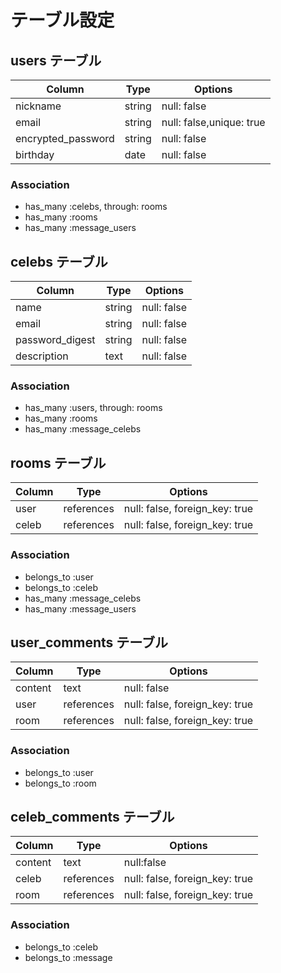# テーブル設定

## users テーブル

| Column   | Type   | Options     |
| -------- | ------ | ----------- |
| nickname     | string | null: false |
| email    | string | null: false,unique: true |
| encrypted_password | string | null: false |
| birthday | date   | null: false |


### Association

- has_many :celebs, through: rooms
- has_many :rooms
- has_many :message_users

## celebs テーブル

| Column      | Type   | Options     |
| ------      | ------ | ----------- |
| name        | string | null: false |
| email       | string | null: false |
| password_digest    | string | null: false |
| description | text | null: false |

### Association

- has_many :users, through: rooms
- has_many :rooms
- has_many :message_celebs

## rooms テーブル

| Column   | Type       | Options                        |
| ------   | ---------- | ------------------------------ |
| user     | references | null: false, foreign_key: true |
| celeb   | references | null: false, foreign_key: true |

### Association

- belongs_to :user
- belongs_to :celeb
- has_many :message_celebs
- has_many :message_users

## user_comments テーブル

| Column  | Type       | Options                        |
| ------- | ---------- | ------------------------------ |
| content | text       | null: false                    |
| user    | references | null: false, foreign_key: true |
| room    | references | null: false, foreign_key: true |

### Association

- belongs_to :user
- belongs_to :room

## celeb_comments テーブル

| Column  | Type       | Options                        |
| ------- | ---------- | ------------------------------ |
| content | text       | null:false                     |
| celeb   | references | null: false, foreign_key: true |
| room    | references | null: false, foreign_key: true |

### Association

- belongs_to :celeb
- belongs_to :message